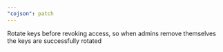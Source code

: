```yaml
---
"cojson": patch
---
```


Rotate keys before revoking access, so when admins remove themselves the keys are successfully rotated
